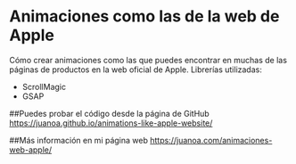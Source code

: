 # Animaciones como las de la web de Apple
Cómo crear animaciones como las que puedes encontrar en muchas de las páginas de productos en la web oficial de Apple.
Librerías utilizadas:
* ScrollMagic
* GSAP

##Puedes probar el código desde la página de GitHub
https://juanoa.github.io/animations-like-apple-website/

##Más información en mi página web
https://juanoa.com/animaciones-web-apple/
